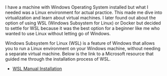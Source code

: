 I have a machine with Windows Operating System installed but what I needed was a Linux environment for actual practice. This made me dive into virtualization and learn about virtual machines. I later found out about the option of using WSL (Windows Subsystem for Linux) or Docker but decided to settle for WSL because it was the best option for a beginner like me who wanted to use Linux without letting go of Windows.

Windows Subsystem for Linux (WSL) is a feature of Windows that allows you to run a Linux environment on your Windows machine, without needing a separate virtual machine. Below is the link to a Microsoft resource that guided me through the installation process of WSL.
- [WSL Manual Installation](https://learn.microsoft.com/en-us/windows/wsl/install-manual)
